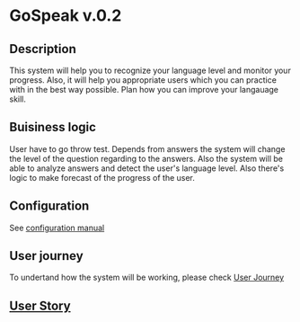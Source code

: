 # GoSpeak v.0.2

## Description
This system will help you to recognize your language level and monitor your progress. Also, it will help you appropriate users which you can practice with in the best way possible. 
  Plan how you can improve your langauage skill.

## Buisiness logic
User have to go throw test. Depends from answers the system will change the level of the question regarding to the answers. Also the system will be able to analyze answers and detect the user's language level.
Also there's logic to make forecast of the progress of the user.


## Configuration
See [configuration manual](https://github.com/opolovynka/GoSpeak/blob/master/docs/configuracion.md)

## User journey
To undertand how the system will be working, please check [User Journey](https://github.com/opolovynka/GoSpeak/blob/master/docs/UserJourney.md)

## [User Story](https://github.com/opolovynka/GoSpeak/blob/master/docs/UserStories.md)
